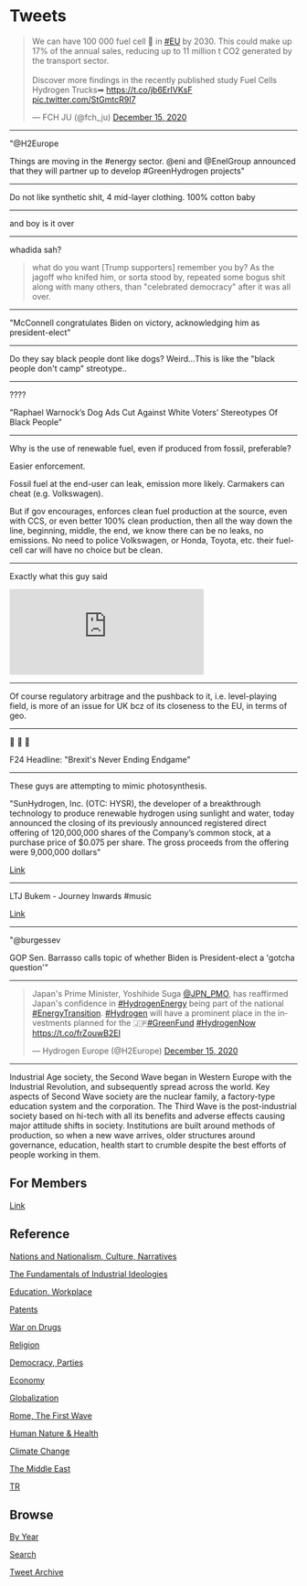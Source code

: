 # Tweets

<blockquote class="twitter-tweet"><p lang="en" dir="ltr">We can have 100 000 fuel cell 🚚 in <a href="https://twitter.com/hashtag/EU?src=hash&amp;ref_src=twsrc%5Etfw">#EU</a> by 2030. This could make up 17% of the annual sales, reducing up to 11 million t CO2 generated by the transport sector.<br><br>Discover more findings in the recently published study Fuel Cells Hydrogen Trucks➡ <a href="https://t.co/jb6ErIVKsF">https://t.co/jb6ErIVKsF</a> <a href="https://t.co/StGmtcR9I7">pic.twitter.com/StGmtcR9I7</a></p>&mdash; FCH JU (@fch_ju) <a href="https://twitter.com/fch_ju/status/1338862744099901450?ref_src=twsrc%5Etfw">December 15, 2020</a></blockquote> <script async src="https://platform.twitter.com/widgets.js" charset="utf-8"></script>

---

"@H2Europe

Things are moving in the #energy sector. @eni and @EnelGroup announced
that they will partner up to develop #GreenHydrogen projects"

---

Do not like synthetic shit, 4 mid-layer clothing. 100% cotton baby

---

and boy is it over

---

whadida sah?

>what do you want [Trump supporters] remember you by? As the jagoff
>who knifed him, or sorta stood by, repeated some bogus shit along
>with many others, than "celebrated democracy" after it was all over.

---

"McConnell congratulates Biden on victory, acknowledging him as president-elect"

---

Do they say black people dont like dogs? Weird...This is like the
"black people don't camp" streotype..

---

????

"Raphael Warnock’s Dog Ads Cut Against White Voters’ Stereotypes Of Black People"

---

Why is the use of renewable fuel, even if produced from fossil,
preferable?

Easier enforcement.

Fossil fuel at the end-user can leak, emission more likely. Carmakers
can cheat (e.g. Volkswagen).

But if gov encourages, enforces clean fuel production at the source,
even with CCS, or even better 100% clean production, then all the way
down the line, beginning, middle, the end, we know there can be no
leaks, no emissions. No need to police Volkswagen, or Honda, Toyota,
etc. their fuel-cell car will have no choice but be clean.

---

Exactly what this guy said

<iframe width="340" src="https://www.youtube.com/embed/uwcYLxskvwo?start=1515&end=1620" frameborder="0" allow="accelerometer; autoplay; clipboard-write; encrypted-media; gyroscope; picture-in-picture" allowfullscreen></iframe>

---

Of course regulatory arbitrage and the pushback to it, i.e.
level-playing field, is more of an issue for UK bcz of its closeness
to the EU, in terms of geo. 

---

🤣 🤣 🤣 

F24 Headline: "Brexit's Never Ending Endgame"

---

These guys are attempting to mimic photosynthesis.

"SunHydrogen, Inc. (OTC: HYSR), the developer of a breakthrough
technology to produce renewable hydrogen using sunlight and water,
today announced the closing of its previously announced registered
direct offering of 120,000,000 shares of the Company’s common stock,
at a purchase price of $0.075 per share. The gross proceeds from the
offering were 9,000,000 dollars"

[Link](https://www.globenewswire.com/news-release/2020/12/07/2140385/0/en/SunHydrogen-Announces-Closing-of-9-0-Million-Registered-Direct-Offering.html)

---

LTJ Bukem - Journey Inwards \#music

[Link](https://youtu.be/52Y2nnQWRvA)

---

"@burgessev

GOP Sen. Barrasso calls topic of whether Biden is President-elect a
'gotcha question'"

---

<blockquote class="twitter-tweet"><p lang="en" dir="ltr">Japan&#39;s Prime Minister, Yoshihide Suga <a href="https://twitter.com/JPN_PMO?ref_src=twsrc%5Etfw">@JPN_PMO</a>, has reaffirmed Japan&#39;s confidence in <a href="https://twitter.com/hashtag/HydrogenEnergy?src=hash&amp;ref_src=twsrc%5Etfw">#HydrogenEnergy</a> being part of the national <a href="https://twitter.com/hashtag/EnergyTransition?src=hash&amp;ref_src=twsrc%5Etfw">#EnergyTransition</a>. <a href="https://twitter.com/hashtag/Hydrogen?src=hash&amp;ref_src=twsrc%5Etfw">#Hydrogen</a> will have a prominent place in the investments planned for the 🇯🇵<a href="https://twitter.com/hashtag/GreenFund?src=hash&amp;ref_src=twsrc%5Etfw">#GreenFund</a> <a href="https://twitter.com/hashtag/HydrogenNow?src=hash&amp;ref_src=twsrc%5Etfw">#HydrogenNow</a> <a href="https://t.co/frZouwB2EI">https://t.co/frZouwB2EI</a></p>&mdash; Hydrogen Europe (@H2Europe) <a href="https://twitter.com/H2Europe/status/1338763412801654784?ref_src=twsrc%5Etfw">December 15, 2020</a></blockquote> <script async src="https://platform.twitter.com/widgets.js" charset="utf-8"></script>

---

Industrial Age society, the Second Wave began in Western Europe with
the Industrial Revolution, and subsequently spread across the
world. Key aspects of Second Wave society are the nuclear family, a
factory-type education system and the corporation. The Third Wave is
the post-industrial society based on hi-tech with all its benefits and
adverse effects causing major attitude shifts in society. Institutions
are built around methods of production, so when a new wave arrives,
older structures around governance, education, health start to crumble
despite the best efforts of people working in them.

## For Members

[Link](https://thirdwave-members.herokuapp.com)

## Reference

[Nations and Nationalism, Culture, Narratives](/2013/02/nations-and-nationalism.md)

[The Fundamentals of Industrial Ideologies](/2011/04/fundamentals-of-industrial-ideologies.md)

[Education, Workplace](2017/09/education-workplace.md)

[Patents](/2018/09/patents.md)

[War on Drugs](/2019/11/war-on-drugs.md)

[Religion](/2015/04/god-religion.md)

[Democracy, Parties](/2016/11/democracy.md)

[Economy](/2018/05/economy.md)

[Globalization](/2018/09/globalization.md)

[Rome, The First Wave](/2017/12/rome.md)

[Human Nature & Health](/2020/07/human-nature.md)

[Climate Change](/2018/12/climate.md)

[The Middle East](/2019/07/middleeast.md)

[TR](../tr)

## Browse

[By Year](years.md)

[Search](search.html)

[Tweet Archive](/tweets/README.md)



